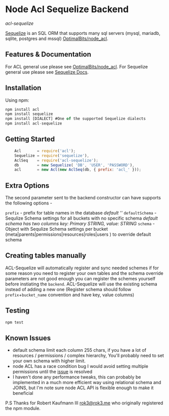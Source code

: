 # Node Acl Sequelize Backend
_acl-sequelize_

[Sequelize](https://github.com/sequelize/sequelize) is an SQL ORM that supports many sql servers (mysql, mariadb, sqlite, postgres and mssql) [OptimalBits/node_acl](https://github.com/OptimalBits/node_acl).

## Features & Documentation
For ACL general use please see [OptimalBits/node_acl](https://github.com/OptimalBits/node_acl).
For Sequelize general use please see [Sequelize Docs](http://docs.sequelizejs.com/en/latest/).

## Installation

Using npm:

```javascript
npm install acl
npm install sequelize
npm install [DIALECT] #One of the supported Sequelize dialects
npm install acl-sequelize
```

## Getting Started
```javascript
    Acl       = require('acl');
    Sequelize = require('sequelize'),
    AclSeq    = require('acl-sequelize');
    db        = new Sequelize( 'DB', 'USER', 'PASSWORD'),    
    acl       = new Acl(new AclSeq(db, { prefix: 'acl_' }));
```

## Extra Options 
The second parameter sent to the backend constructor can have supports the following options -

`prefix` - prefix for table names in the database _default ''_
`defaultSchema` - Sequlize Schema settings for all buckets with no specific schema _default schema has two columns key: Primary STRING, value: STRING_
`schema` - Object with Sequlize Schema settings per bucket (meta|parents|permissions|resources|roles|users ) to override default schema

## Creating tables manually
ACL-Sequelize will automatically register and sync needed schemes
if for some reason you need to register your own tables and the schema override parameters are not good enough you can register the schemes yourself before instiating the `backend`. ACL-Sequelize will use the existing schema instead of adding a new one (Register schema should follow `prefix`+`bucket_name` convention and have key, value columns)

## Testing
```javascript
npm test
```

## Known Issues
- default schema limit each column 255 chars, if you have a lot of resources / permissions / complex hierarchy, You'll probably need to set your own schema with higher limit.
- node ACL has a race condition bug I would avoid setting multiple permissions until the [issue](https://github.com/OptimalBits/node_acl/pull/112) is resolved
- I haven't done any performance tweaks, this can probably be implemented in a much more efficient way using relational schema and JOINS, but I'm note sure node ACL API is flexible enough to make it beneficial 

P.S Thanks for Robert Kaufmann III <rok3@rok3.me> who originally registered the npm module.